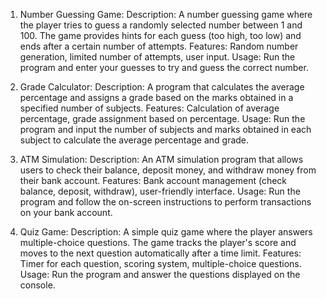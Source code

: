 1. Number Guessing Game:
     Description: A number guessing game where the player tries to guess a randomly selected number between 1 and 100.
                  The game provides hints for each guess (too high, too low) and ends after a certain number of attempts.
     Features: Random number generation, limited number of attempts, user input.
     Usage: Run the program and enter your guesses to try and guess the correct number.

2. Grade Calculator:
     Description: A program that calculates the average percentage and assigns a grade based on the marks obtained in a specified number of subjects.
     Features: Calculation of average percentage, grade assignment based on percentage.
     Usage: Run the program and input the number of subjects and marks obtained in each subject to calculate the average percentage and grade.

3. ATM Simulation:
     Description: An ATM simulation program that allows users to check their balance, deposit money, and withdraw money from their bank account.
     Features: Bank account management (check balance, deposit, withdraw), user-friendly interface.
     Usage: Run the program and follow the on-screen instructions to perform transactions on your bank account.

4. Quiz Game:
     Description: A simple quiz game where the player answers multiple-choice questions. The game tracks the player's score and moves to the next question automatically after a time limit.
     Features: Timer for each question, scoring system, multiple-choice questions.
     Usage: Run the program and answer the questions displayed on the console.

